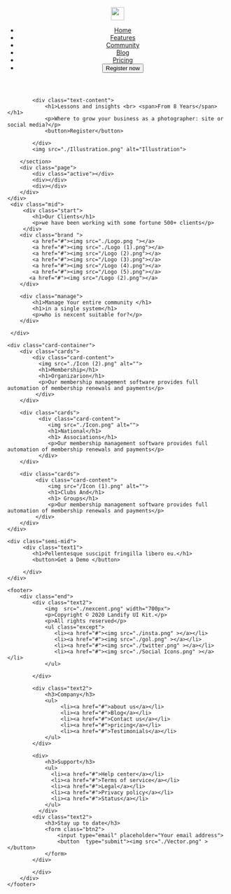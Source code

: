 <!DOCTYPE html>
<html lang="en">
<head>
    <meta charset="UTF-8">
    <meta name="viewport" content="width=device-width, initial-scale=1.0">
    <title>Document</title>
    <link rel="stylesheet" href="./class.css">
</head>
<body>
    <div class="container">
        <header>
             <nav class="navbar">
                <div class="info">
                    <div class="logo"><img src="./nexcent.png" height="30px"></div>
                    <ul>
                        <li><a href="#">Home</a></li>
                        <li><a href="#">Features</a></li>
                        <li><a href="#">Community</a></li>
                        <li><a href="#">Blog</a></li>
                        <li><a href="#">Pricing</a></li>
                        <li><button >Register now</button></li>
                    </ul>
                </div>
             </nav>
        </header>
        <section class="hero">
            
            <div class="text-content">
                <h1>Lessons and insights <br> <span>From 8 Years</span></h1>
                <p>Where to grow your business as a photographer: site or social media?</p>
                <button>Register</button>
                
            </div>
            <img src="./Illustration.png" alt="Illustration">
            
        </section>  
        <div class="page">
            <div class="active"></div>
            <div></div>
            <div></div>
        </div>
    </div>
     <div class="mid">
         <div class="start">
            <h1>Our Clients</h1>
            <p>we have been working with some fortune 500+ clients</p>
         </div>
        <div class="brand ">
            <a href="#"><img src="./Logo.png "></a>
            <a href="#"><img src="./Logo (1).png"></a>
            <a href="#"><img src="/Logo (2).png"></a>
            <a href="#"><img src="/Logo (3).png"></a>
            <a href="#"><img src="/Logo (4).png"></a>
            <a href="#"><img src="/Logo (5).png"></a>
           <a href="#"><img src="/Logo (2).png"></a>
        </div>

        <div class="manage">
            <h1>Manage Your entire community </h1>
            <h1>in a single system</h1>
            <p>who is nexcent suitable for?</p>
        </div>  
          
     </div>

    <div class="card-container">
        <div class="cards">
            <div class="card-content">
              <img src="./Icon (2).png" alt="">
              <h1>Membership</h1>
              <h1>Organizarion</h1>
              <p>Our membership management software provides full automation of membership renewals and payments</p>
             </div>
        </div>
    
        <div class="cards">
              <div class="card-content">
                 <img src="./Icon.png" alt="">
                 <h1>National</h1>
                 <h1> Associations</h1>
                 <p>Our membership management software provides full automation of membership renewals and payments</p>
              </div>
        </div>
    
        <div class="cards">
             <div class="card-content">
                 <img src="/Icon (1).png" alt="">
                 <h1>Clubs And</h1>
                 <h1> Groups</h1>
                 <p>Our membership management software provides full automation of membership renewals and payments</p>
             </div>
        </div>
    </div>

    <div class="semi-mid">
         <div class="text1">
            <h1>Pellentesque suscipit fringilla libero eu.</h1>
            <button>Get a Demo </button>

         </div>
    </div>

    <footer>
        <div class="end">
            <div class="text2">
                <img  src="./nexcent.png" width="700px">
                <p>Copyright © 2020 Landify UI Kit.</p>
                <p>All rights reserved</p>
                <ul class="except">
                   <li><a href="#"><img src="./insta.png" ></a></li>
                   <li><a href="#"><img src="./gol.png" ></a></li>
                   <li><a href="#"><img src="./twitter.png" ></a></li>
                   <li><a href="#"><img src="./Social Icons.png" ></a></li>
                </ul>
               
            </div>

            <div class="text2">
                <h3>Company</h3>
                <ul>
                     <li><a href="#">about us</a></li>
                     <li><a href="#">Blog</a></li>
                     <li><a href="#">Contact us</a></li>
                     <li><a href="#">pricing</a></li>
                     <li><a href="#">Testimonials</a></li>
                </ul>
            </div>

            <div>
                <h3>Support</h3>
                <ul>
                  <li><a href="#">Help center</a></li>
                  <li><a href="#">Terms of service</a></li>
                  <li><a href="#">Legal</a></li>
                  <li><a href="#">Privacy policy</a></li>
                  <li><a href="#">Status</a></li>
                </ul>
              </div>
            <div class="text2">
                <h3>Stay up to date</h3>
                <form class="btn2">
                    <input type="email" placeholder="Your email address">
                    <button  type="submit"><img src="./Vector.png" ></button>
                </form>
            </div>
                
            </div>
        </div>
    </footer>


     

</body>
</html>
